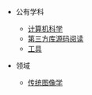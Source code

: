 <!-- /node/computerNode/computerSciences -->


* 公有学科 

    * [计算机科学](./ComputerSci/)
    * [第三方库源码阅读](./ThirldLib/)  
    * [工具](./Tool/)
* 领域  

    * [传统图像学](./ImageScience/)
